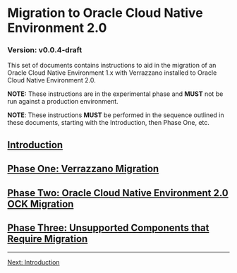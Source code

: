 # Migration to Oracle Cloud Native Environment 2.0

### Version: v0.0.4-draft

This set of documents contains instructions to aid in the migration of an Oracle Cloud Native Environment 1.x with Verrazzano installed to Oracle Cloud Native Environment 2.0.

**NOTE:** These instructions are in the experimental phase and **MUST** not be run against a production environment. 

**NOTE**: These instructions **MUST** be performed in the sequence outlined in these documents, starting with the Introduction, then Phase One, etc.


## [Introduction](./introduction.md)

## [Phase One: Verrazzano Migration](phase1/phase1.md)

## [Phase Two: Oracle Cloud Native Environment 2.0 OCK Migration](phase2/phase2.md)

## [Phase Three: Unsupported Components that Require Migration](phase3/phase3.md)

---
[Next: Introduction](./introduction.md)